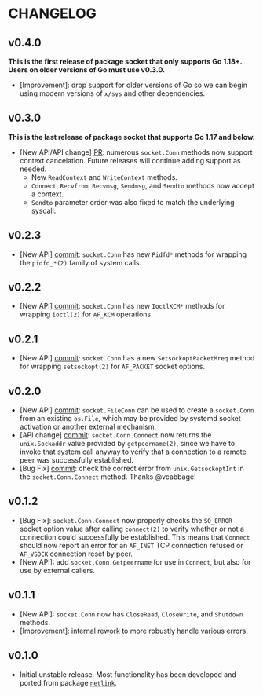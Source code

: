 # CHANGELOG

## v0.4.0

**This is the first release of package socket that only supports Go 1.18+.
Users on older versions of Go must use v0.3.0.**

- [Improvement]: drop support for older versions of Go so we can begin using
  modern versions of `x/sys` and other dependencies.

## v0.3.0

**This is the last release of package socket that supports Go 1.17 and below.**

- [New API/API change] [PR](https://github.com/mdlayher/socket/pull/8):
  numerous `socket.Conn` methods now support context cancelation. Future
  releases will continue adding support as needed.
  - New `ReadContext` and `WriteContext` methods.
  - `Connect`, `Recvfrom`, `Recvmsg`, `Sendmsg`, and `Sendto` methods now accept
    a context.
  - `Sendto` parameter order was also fixed to match the underlying syscall.

## v0.2.3

- [New API] [commit](https://github.com/mdlayher/socket/commit/a425d96e0f772c053164f8ce4c9c825380a98086):
  `socket.Conn` has new `Pidfd*` methods for wrapping the `pidfd_*(2)` family of
  system calls.

## v0.2.2

- [New API] [commit](https://github.com/mdlayher/socket/commit/a2429f1dfe8ec2586df5a09f50ead865276cd027):
  `socket.Conn` has new `IoctlKCM*` methods for wrapping `ioctl(2)` for `AF_KCM`
  operations.

## v0.2.1

- [New API] [commit](https://github.com/mdlayher/socket/commit/b18ddbe9caa0e34552b4409a3aa311cb460d2f99):
  `socket.Conn` has a new `SetsockoptPacketMreq` method for wrapping
  `setsockopt(2)` for `AF_PACKET` socket options.

## v0.2.0

- [New API] [commit](https://github.com/mdlayher/socket/commit/6e912a68523c45e5fd899239f4b46c402dd856da):
  `socket.FileConn` can be used to create a `socket.Conn` from an existing
  `os.File`, which may be provided by systemd socket activation or another
  external mechanism.
- [API change] [commit](https://github.com/mdlayher/socket/commit/66d61f565188c23fe02b24099ddc856d538bf1a7):
  `socket.Conn.Connect` now returns the `unix.Sockaddr` value provided by
  `getpeername(2)`, since we have to invoke that system call anyway to verify
  that a connection to a remote peer was successfully established.
- [Bug Fix] [commit](https://github.com/mdlayher/socket/commit/b60b2dbe0ac3caff2338446a150083bde8c5c19c):
  check the correct error from `unix.GetsockoptInt` in the `socket.Conn.Connect`
  method. Thanks @vcabbage!

## v0.1.2

- [Bug Fix]: `socket.Conn.Connect` now properly checks the `SO_ERROR` socket
  option value after calling `connect(2)` to verify whether or not a connection
  could successfully be established. This means that `Connect` should now report
  an error for an `AF_INET` TCP connection refused or `AF_VSOCK` connection
  reset by peer.
- [New API]: add `socket.Conn.Getpeername` for use in `Connect`, but also for
  use by external callers.

## v0.1.1

- [New API]: `socket.Conn` now has `CloseRead`, `CloseWrite`, and `Shutdown`
  methods.
- [Improvement]: internal rework to more robustly handle various errors.

## v0.1.0

- Initial unstable release. Most functionality has been developed and ported
from package [`netlink`](https://github.com/mdlayher/netlink).

